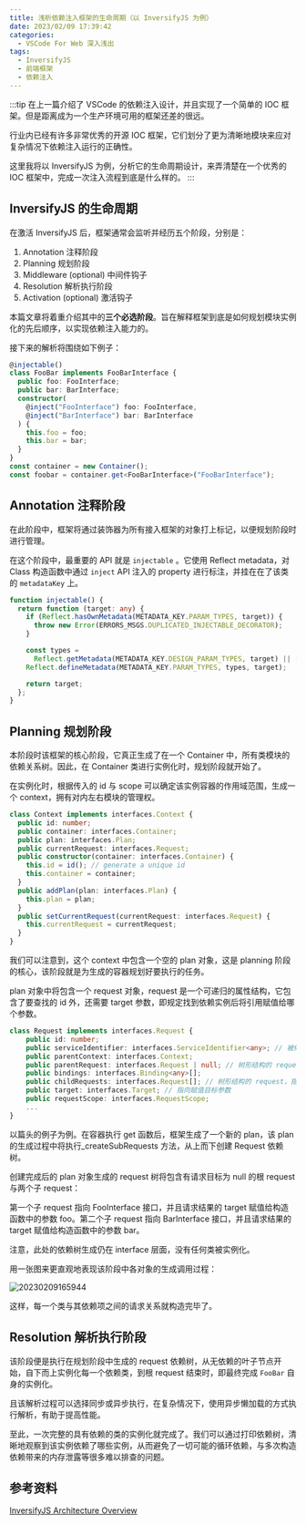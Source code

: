 ```yaml
---
title: 浅析依赖注入框架的生命周期（以 InversifyJS 为例）
date: 2023/02/09 17:39:42
categories:
  - VSCode For Web 深入浅出
tags:
  - InversifyJS
  - 前端框架
  - 依赖注入
---
```


:::tip
在上一篇介绍了 VSCode 的依赖注入设计，并且实现了一个简单的 IOC 框架。但是距离成为一个生产环境可用的框架还差的很远。

行业内已经有许多非常优秀的开源 IOC 框架，它们划分了更为清晰地模块来应对复杂情况下依赖注入运行的正确性。

这里我将以 InversifyJS 为例，分析它的生命周期设计，来弄清楚在一个优秀的 IOC 框架中，完成一次注入流程到底是什么样的。
:::

<!-- more -->

## InversifyJS 的生命周期

在激活 InversifyJS 后，框架通常会监听并经历五个阶段，分别是：

1. Annotation 注释阶段
2. Planning 规划阶段
3. Middleware (optional) 中间件钩子
4. Resolution 解析执行阶段
5. Activation (optional) 激活钩子

本篇文章将着重介绍其中的**三个必选阶段**。旨在解释框架到底是如何规划模块实例化的先后顺序，以实现依赖注入能力的。

接下来的解析将围绕如下例子：

```ts
@injectable()
class FooBar implements FooBarInterface {
  public foo: FooInterface;
  public bar: BarInterface;
  constructor(
    @inject("FooInterface") foo: FooInterface,
    @inject("BarInterface") bar: BarInterface
  ) {
    this.foo = foo;
    this.bar = bar;
  }
}
const container = new Container();
const foobar = container.get<FooBarInterface>("FooBarInterface");
```

## Annotation 注释阶段

在此阶段中，框架将通过装饰器为所有接入框架的对象打上标记，以便规划阶段时进行管理。

在这个阶段中，最重要的 API 就是 `injectable` 。它使用 Reflect metadata，对 Class 构造函数中通过 `inject` API 注入的 property 进行标注，并挂在在了该类的 `metadataKey` 上。

```ts
function injectable() {
  return function (target: any) {
    if (Reflect.hasOwnMetadata(METADATA_KEY.PARAM_TYPES, target)) {
      throw new Error(ERRORS_MSGS.DUPLICATED_INJECTABLE_DECORATOR);
    }

    const types =
      Reflect.getMetadata(METADATA_KEY.DESIGN_PARAM_TYPES, target) || [];
    Reflect.defineMetadata(METADATA_KEY.PARAM_TYPES, types, target);

    return target;
  };
}
```

## Planning 规划阶段

本阶段时该框架的核心阶段，它真正生成了在一个 Container 中，所有类模块的依赖关系树。因此，在 Container 类进行实例化时，规划阶段就开始了。

在实例化时，根据传入的 id 与 scope 可以确定该实例容器的作用域范围，生成一个 context，拥有对内左右模块的管理权。

```ts
class Context implements interfaces.Context {
  public id: number;
  public container: interfaces.Container;
  public plan: interfaces.Plan;
  public currentRequest: interfaces.Request;
  public constructor(container: interfaces.Container) {
    this.id = id(); // generate a unique id
    this.container = container;
  }
  public addPlan(plan: interfaces.Plan) {
    this.plan = plan;
  }
  public setCurrentRequest(currentRequest: interfaces.Request) {
    this.currentRequest = currentRequest;
  }
}
```

我们可以注意到，这个 context 中包含一个空的 plan 对象，这是 planning 阶段的核心，该阶段就是为生成的容器规划好要执行的任务。

plan 对象中将包含一个 request 对象，request 是一个可递归的属性结构，它包含了要查找的 id 外，还需要 target 参数，即规定找到依赖实例后将引用赋值给哪个参数。

```ts
class Request implements interfaces.Request {
    public id: number;
    public serviceIdentifier: interfaces.ServiceIdentifier<any>; // 被修饰类 id
    public parentContext: interfaces.Context;
    public parentRequest: interfaces.Request | null; // 树形结构的 request，指向父节点
    public bindings: interfaces.Binding<any>[];
    public childRequests: interfaces.Request[]; // 树形结构的 request，指向子节点
    public target: interfaces.Target; // 指向赋值目标参数
    public requestScope: interfaces.RequestScope;
    ...
}
```

以篇头的例子为例。在容器执行 get 函数后，框架生成了一个新的 plan，该 plan 的生成过程中将执行\_createSubRequests 方法，从上而下创建 Request 依赖树。

创建完成后的 plan 对象生成的 request 树将包含有请求目标为 null 的根 request 与两个子 request：

第一个子 request 指向 FooInterface 接口，并且请求结果的 target 赋值给构造函数中的参数 foo。第二个子 request 指向 BarInterface 接口，并且请求结果的 target 赋值给构造函数中的参数 bar。

注意，此处的依赖树生成仍在 interface 层面，没有任何类被实例化。

用一张图来更直观地表现该阶段中各对象的生成调用过程：

![20230209165944](https://zakum-1252497671.cos.ap-guangzhou.myqcloud.com/20230209165944.png)

这样，每一个类与其依赖项之间的请求关系就构造完毕了。

## Resolution 解析执行阶段

该阶段便是执行在规划阶段中生成的 request 依赖树，从无依赖的叶子节点开始，自下而上实例化每一个依赖类，到根 request 结束时，即最终完成 `FooBar` 自身的实例化。

且该解析过程可以选择同步或异步执行，在复杂情况下，使用异步懒加载的方式执行解析，有助于提高性能。

至此，一次完整的具有依赖的类的实例化就完成了。我们可以通过打印依赖树，清晰地观察到该实例依赖了哪些实例，从而避免了一切可能的循环依赖，与多次构造依赖带来的内存泄露等很多难以排查的问题。

## 参考资料

[InversifyJS Architecture Overview](https://github.com/inversify/InversifyJS/blob/master/wiki/architecture.md)
